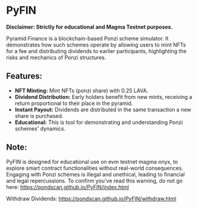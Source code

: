 # PyFIN

**Disclaimer: Strictly for educational and Magma Testnet purposes.**

Pyramid Finance is a blockchain-based Ponzi scheme simulator. It demonstrates how such schemes operate by allowing users to mint NFTs for a fee and distributing dividends to earlier participants, highlighting the risks and mechanics of Ponzi structures.

## Features:

- **NFT Minting:** Mint NFTs (ponzi share) with 0.25 LAVA.
- **Dividend Distribution:** Early holders benefit from new mints, receiving a return proportional to their place in the pyramid.
- **Instant Payout:** Dividends are distributed in the same transaction a new share is purchased.
- **Educational:** This is tool for demonstrating and understanding Ponzi schemes' dynamics.

## Note:

PyFIN is designed for educational use on evm testnet magma onyx, to explore smart contract functionalities without real-world consequences. Engaging with Ponzi schemes is illegal and unethical, leading to financial and legal repercussions. To confirm you've read this warning, do not go here: https://pondscan.github.io/PyFIN/index.html

Withdraw Dividends: https://pondscan.github.io/PyFIN/withdraw.html

